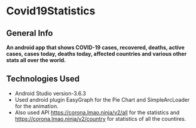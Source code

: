 # Covid19Statistics

## General Info

**An android app that shows COVID-19 cases, recovered, deaths, active cases, cases today, deaths today, affected countries and various other stats all over the world.**

## Technologies Used

* Android Studio version-3.6.3
* Used android plugin EasyGraph for the Pie Chart and SimpleArcLoader for the animation.
* Also used API https://corona.lmao.ninja/v2/all for the statistics and https://corona.lmao.ninja/v2/country for statistics of all the countires.
